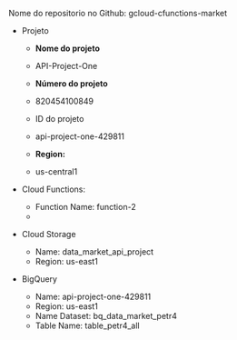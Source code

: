 Nome do repositorio no Github: gcloud-cfunctions-market

- Projeto
    - **Nome do projeto**
    - API-Project-One

    - **Número do projeto**
    - 820454100849

    - ID do projeto
    - api-project-one-429811

    - **Region:**
    - us-central1

- Cloud Functions:

    - Function Name: function-2
    -

- Cloud Storage

    - Name: data_market_api_project
    - Region: us-east1

- BigQuery

    - Name: api-project-one-429811
    - Region: us-east1
    - Name Dataset: bq_data_market_petr4
    - Table Name: table_petr4_all
